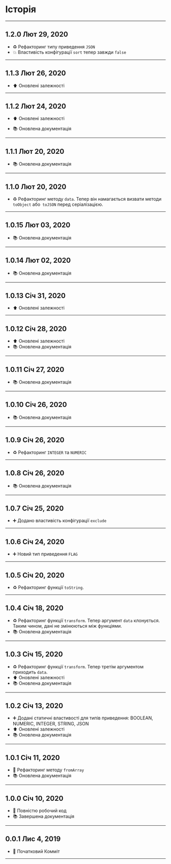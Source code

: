 # Історія

---

## 1.2.0 Лют 29, 2020

-   ♻️ Рефакторинг типу приведення `JSON`
-   💥 Властивість конфігурації `sort` тепер завжди `false`

---

## 1.1.3 Лют 26, 2020

-   ⬆️ Оновлені залежності

---

## 1.1.2 Лют 24, 2020

-   ⬆️ Оновлені залежності

-   📚 Оновлена документація

---

## 1.1.1 Лют 20, 2020

-   📚 Оновлена документація

---

## 1.1.0 Лют 20, 2020

-   ♻️ Рефакторинг методу `data`. Тепер він намагається визвати методи `toObject` або` toJSON` перед серіалізацією.

---

## 1.0.15 Лют 03, 2020

-   📚 Оновлена документація

---

## 1.0.14 Лют 02, 2020

-   📚 Оновлена документація

---

## 1.0.13 Січ 31, 2020

-   ⬆️ Оновлені залежності

---

## 1.0.12 Січ 28, 2020

-   ⬆️ Оновлені залежності
-   📚 Оновлена документація

---

## 1.0.11 Січ 27, 2020

-   📚 Оновлена документація

---

## 1.0.10 Січ 26, 2020

-   📚 Оновлена документація

---

## 1.0.9 Січ 26, 2020

-   ♻️ Рефакторинг `INTEGER` та `NUMERIC`

---

## 1.0.8 Січ 26, 2020

-   📚 Оновлена документація

---

## 1.0.7 Січ 25, 2020

-   ➕ Додано властивість конфігурації `exclude`

---

## 1.0.6 Січ 24, 2020

-   ➕ Новий тип приведення `FLAG`

---

## 1.0.5 Січ 20, 2020

-   ♻️ Рефакторинг функції `toString`.

---

## 1.0.4 Січ 18, 2020

-   ♻️ Рефакторинг функції `transform`. Тепер аргумент `data` клонується. Таким чином, дані не змінюються між функціями.
-   📚 Оновлена документація

---

## 1.0.3 Січ 15, 2020

-   ♻️ Рефакторинг функції `transform`. Тепер третім аргументом приходить `data`.
-   ⬆️ Оновлені залежності
-   📚 Оновлена документація

---

## 1.0.2 Січ 13, 2020

-   ➕ Додані статичні властивості для типів приведення: BOOLEAN, NUMERIC, INTEGER, STRING, JSON
-   ⬆️ Оновлені залежності
-   📚 Оновлена документація

---

## 1.0.1 Січ 11, 2020

-   🔨 Рефакторинг методу `fromArray`
-   📚 Оновлена документація

---

## 1.0.0 Січ 10, 2020

-   🎉 Повністю робочий код
-   📚 Завершена документація

---

## 0.0.1 Лис 4, 2019

-   🎉 Початковий Комміт

---
